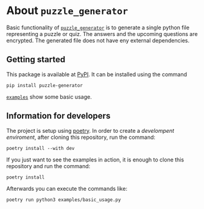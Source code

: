 # About `puzzle_generator`

Basic functionality of [`puzzle_generator`](./puzzle_generator) is to generate
a single python file representing a puzzle or quiz.
The answers and the upcoming questions are encrypted.
The generated file does not have eny external dependencies.

## Getting started

This package is available at [PyPI](https://pypi.org/project/puzzle-generator/).
It can be installed using the command

```shell
pip install puzzle-generator
```

[`examples`](./examples) show some basic usage.

## Information for developers

The project is setup using [poetry](https://python-poetry.org/).
In order to create a _develompent enviroment_,
after cloning this repository, run the command:

```shell
poetry install --with dev
```

If you just want to see the examples in action,
it is enough to clone this repository and run the command:

```shell
poetry install
```

Afterwards you can execute the commands like:

```shell
poetry run python3 examples/basic_usage.py
```
